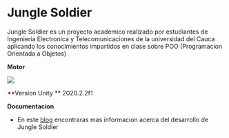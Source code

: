 # **Jungle Soldier**
Jungle Soldier es un proyecto academico realizado por estudiantes de Ingenieria Electronica y Telecomunicaciones de la universidad del Cauca aplicando los conocimientos impartidos en clase sobre POO (Programacion Orientada a Objetos)

**Motor** 

![](https://www.iac.com.co/wp-content/uploads/2021/09/Unity-3D.jpg)

**Version Unity **
2020.2.2f1

**Documentacion**
-  En este [blog](http://https://junglesoldier.hashnode.dev/jungle-soldier "blog") encontraras mas informacion acerca del desarrollo de Jungle Soldier
